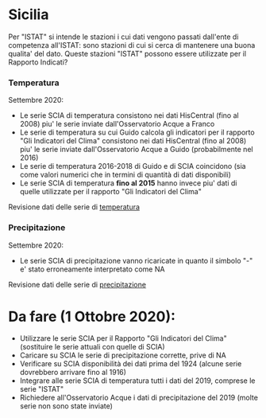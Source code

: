 # Sicilia

Per "ISTAT" si intende le stazioni i cui dati vengono passati dall'ente di competenza all'ISTAT: sono stazioni di cui si cerca di mantenere una buona qualita' del dato. Queste stazioni "ISTAT" possono essere utilizzate per il Rapporto Indicati?

### Temperatura

Settembre 2020:
- Le serie SCIA di temperatura consistono nei dati HisCentral (fino al 2008) piu' le serie inviate dall'Osservatorio Acque a Franco
- Le serie di temperatura su cui Guido calcola gli indicatori per il rapporto "Gli Indicatori del Clima" consistono nei dati HisCentral (fino al 2008) 
piu' le serie inviate dall'Osservatorio Acque a Guido (probabilmente nel 2016)
- Le serie di temperatura 2016-2018 di Guido e di SCIA coincidono (sia come valori numerici che in termini di quantità di dati disponibili)
- Le serie SCIA di temperatura **fino al 2015** hanno invece piu' dati di quelle utilizzate per il rapporto "Gli Indicatori del Clima"

Revisione dati delle serie di [temperatura](./md/temperatura.md)

### Precipitazione

Settembre 2020:
- Le serie SCIA di precipitazione vanno ricaricate in quanto il simbolo "-" e' stato erroneamente interpretato come NA

Revisione dati delle serie di [precipitazione](./md/precipitazione.md)

# Da fare (1 Ottobre 2020):
- Utilizzare le serie SCIA per il Rapporto "Gli Indicatori del Clima" (sostituire le serie attuali con quelle di SCIA)
- Caricare su SCIA le serie di precipitazione corrette, prive di NA
- Verificare su SCIA disponibilità dei dati prima del 1924 (alcune serie dovrebbero arrivare fino al 1916)
- Integrare alle serie SCIA di temperatura tutti i dati del 2019, comprese le serie "ISTAT"
- Richiedere all'Osservatorio Acque i dati di precipitazione del 2019 (molte serie non sono state inviate)

